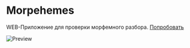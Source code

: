 # Morpehemes

WEB-Приложение для проверки морфемного разбора. [Попробовать](https://7lexik0n.github.io/morphemes/)


![Preview](http://dl3.joxi.net/drive/2022/04/24/0046/1284/3024132/32/b34d9fcc06.jpg "Preview")